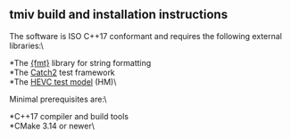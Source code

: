 ## tmiv build and installation instructions

The software is ISO C++17 conformant and requires the following external libraries:\

*The [{fmt}](https://github.com/fmtlib/fmt) library for string formatting\
*The [Catch2](https://github.com/catchorg/Catch2) test framework\
*The [HEVC test model](https://vcgit.hhi.fraunhofer.de/jvet/HM) (HM)\

Minimal prerequisites are:\\

*C++17 compiler and build tools\
*CMake 3.14 or newer\
